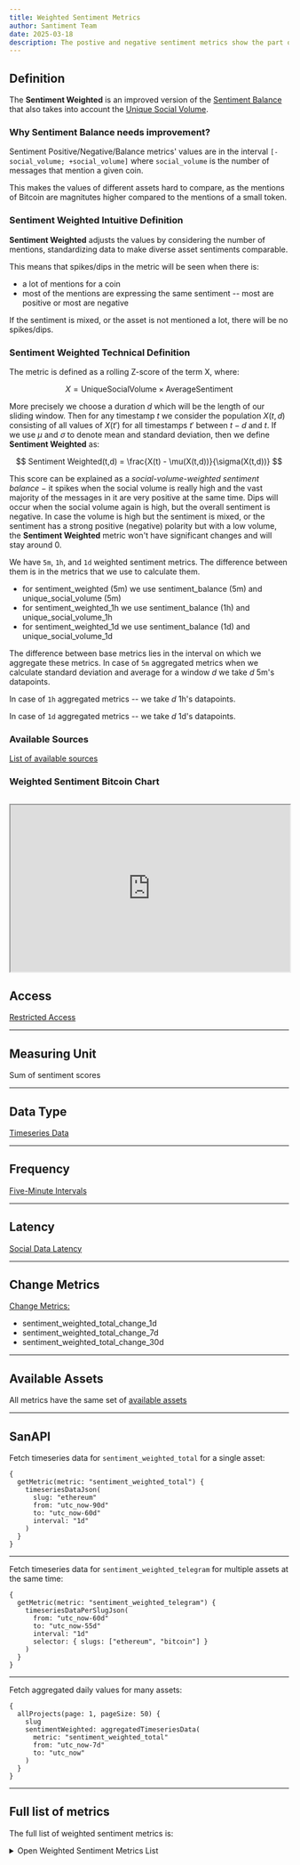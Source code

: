 ```yaml
---
title: Weighted Sentiment Metrics
author: Santiment Team
date: 2025-03-18
description: The postive and negative sentiment metrics show the part of the total social volume that has positive or negative sentiment
---
```


## Definition

The **Sentiment Weighted** is an improved version of the [Sentiment
Balance](/metrics/sentiment-metrics/positive-negative-sentiment-metrics) that also takes into account the [Unique Social Volume](/metrics/unique-social-volume).

### Why Sentiment Balance needs improvement?

Sentiment Positive/Negative/Balance metrics' values are in the interval `[-social_volume; +social_volume]`
where `social_volume` is the number of messages that mention a given coin.

This makes the values of different assets hard to compare, as the mentions of Bitcoin are magnitutes higher compared to the mentions of a small token.

### Sentiment Weighted Intuitive Definition

**Sentiment Weighted** adjusts the values by considering the number of mentions, standardizing data to make diverse asset sentiments comparable.

This means that spikes/dips in the metric will be seen when there is:

- a lot of mentions for a coin
- most of the mentions are expressing the same sentiment -- most are positive or most are negative

If the sentiment is mixed, or the asset is not mentioned a lot, there will be no spikes/dips.

### Sentiment Weighted Technical Definition

The metric is defined as a rolling Z-score of the term X, where:

$$
X = \mathrm{Unique Social Volume} \times \mathrm{Average Sentiment}
$$

More precisely we choose a duration $d$ which will be the length of our sliding
window. Then for any timestamp $t$ we consider the population $X(t,d)$
consisting of all values of $X(t')$ for all timestamps $t'$ between $t-d$ and
$t$. If we use $\mu$ and $\sigma$ to denote mean and standard deviation, then we
define **Sentiment Weighted** as:

$$
Sentiment Weighted(t,d) = \frac{X(t) - \mu(X(t,d))}{\sigma(X(t,d))}
$$

This score can be explained as a _social-volume-weighted sentiment
balance_ $-$ it spikes when the social volume is really high and
the vast majority of the messages in it are very positive at the same time. Dips
will occur when the social volume again is high, but the overall sentiment is
negative. In case the volume is high but the sentiment is mixed, or the
sentiment has a strong positive (negative) polarity but with a low volume, the
**Sentiment Weighted** metric won't have significant changes and will
stay around 0.

We have `5m`, `1h`, and `1d` weighted sentiment metrics. The difference between them is in the metrics that we use to calculate them.

- for sentiment_weighted (5m) we use sentiment_balance (5m) and unique_social_volume (5m)
- for sentiment_weighted_1h we use sentiment_balance (1h) and unique_social_volume_1h
- for sentiment_weighted_1d we use sentiment_balance (1d) and unique_social_volume_1d

The difference between base metrics lies in the interval on which we aggregate these metrics.
In case of `5m` aggregated metrics when we calculate standard deviation and average for a window $d$ we take $d$ 5m's datapoints.

In case of `1h` aggregated metrics -- we take $d$ 1h's datapoints.

In case of `1d` aggregated metrics -- we take $d$ 1d's datapoints.

### Available Sources

[List of available sources](/metrics/details/social-data/#available-data-sources)

### Weighted Sentiment Bitcoin Chart

## <iframe title="Santiment Chart: Price (BTC), Weighted sentiment (Total) (BTC)" width="100%" height="300" src="https://embed.santiment.net/chart?ps=bitcoin&pt=BTC&df=utc_now-90d&dt=utc_now-30d&emcg=1&wm=price_usd%3Bsentiment_volume_consumed_total&wax=0%3B1&wc=%2326C953%3B%23FF5B5B&ws=%3B%7B%22interval%22%3A%221d%22%7D" scrolling="no"></iframe>

## Access

[Restricted Access](/metrics/details/access#restricted-access)

---

## Measuring Unit

Sum of sentiment scores

---

## Data Type

[Timeseries Data](/metrics/details/data-type#timeseries-data)

---

## Frequency

[Five-Minute Intervals](/metrics/details/frequency#five-minute-frequency)

---

## Latency

[Social Data Latency](/metrics/details/latency#social-data-latency)

---

## Change Metrics

[Change Metrics:](/metrics/details/change_metrics)

- sentiment_weighted_total_change_1d
- sentiment_weighted_total_change_7d
- sentiment_weighted_total_change_30d

---

## Available Assets

All metrics have the same set of [available assets](<https://api.santiment.net/graphiql?variables=&query=%7B%0A%20%20getMetric(metric%3A%20%22sentiment_weighted_total%22)%20%7B%0A%20%20%20%20metadata%20%7B%0A%20%20%20%20%20%20availableSlugs%0A%20%20%20%20%7D%0A%20%20%7D%0A%7D%0A>)

---

## SanAPI

Fetch timeseries data for `sentiment_weighted_total` for a single asset:

```graphql-explorer
{
  getMetric(metric: "sentiment_weighted_total") {
    timeseriesDataJson(
      slug: "ethereum"
      from: "utc_now-90d"
      to: "utc_now-60d"
      interval: "1d"
    )
  }
}
```

---

Fetch timeseries data for `sentiment_weighted_telegram` for multiple assets at the same time:

```graphql-explorer
{
  getMetric(metric: "sentiment_weighted_telegram") {
    timeseriesDataPerSlugJson(
      from: "utc_now-60d"
      to: "utc_now-55d"
      interval: "1d"
      selector: { slugs: ["ethereum", "bitcoin"] }
    )
  }
}
```

---

Fetch aggregated daily values for many assets:

```graphql-explorer
{
  allProjects(page: 1, pageSize: 50) {
    slug
    sentimentWeighted: aggregatedTimeseriesData(
      metric: "sentiment_weighted_total"
      from: "utc_now-7d"
      to: "utc_now"
    )
  }
}
```

---

## Full list of metrics

The full list of weighted sentiment metrics is:

<Details>
<Summary>Open Weighted Sentiment Metrics List</Summary>
- sentiment_weighted_4chan
- sentiment_weighted_bitcointalk
- sentiment_weighted_reddit
- sentiment_weighted_telegram
- sentiment_weighted_twitter
- sentiment_weighted_youtube_videos
- sentiment_weighted_farcaster
- sentiment_weighted_total
- sentiment_weighted_4chan_1h
- sentiment_weighted_bitcointalk_1h
- sentiment_weighted_reddit_1h
- sentiment_weighted_telegram_1h
- sentiment_weighted_twitter_1h
- sentiment_weighted_youtube_videos_1h
- sentiment_weighted_farcaster_1h
- sentiment_weighted_total_1d
- sentiment_weighted_4chan_1d
- sentiment_weighted_bitcointalk_1d
- sentiment_weighted_reddit_1d
- sentiment_weighted_telegram_1d
- sentiment_weighted_twitter_1d
- sentiment_weighted_youtube_videos_1d
- sentiment_weighted_farcaster_1d
- sentiment_weighted_total_1d
- sentiment_weighted_total_change_1d
- sentiment_weighted_total_change_7d
- sentiment_weighted_total_change_30d
</Details>
